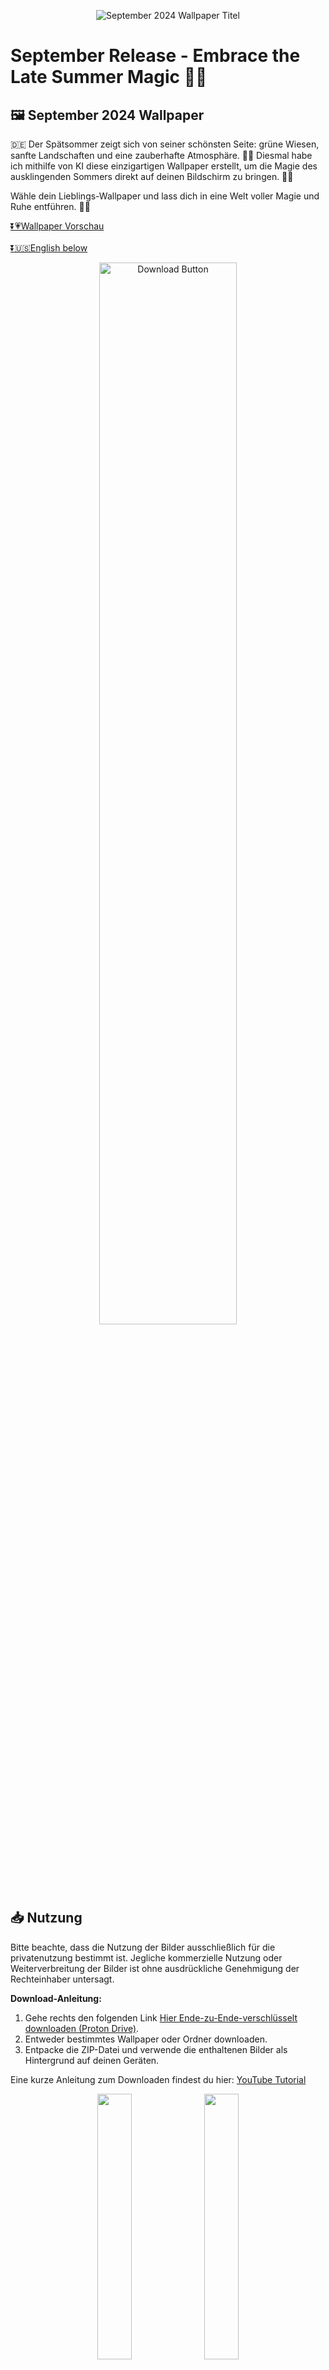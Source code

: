 <p align="center">
  <img src="Assets/09_2024_Wallpaper.jpg" alt="September 2024 Wallpaper Titel" width="">
</p>

# September Release - Embrace the Late Summer Magic 🌿✨

## 🖼️ September 2024 Wallpaper
🇩🇪
Der Spätsommer zeigt sich von seiner schönsten Seite: grüne Wiesen, sanfte Landschaften und eine zauberhafte Atmosphäre. 🌳🌅 
Diesmal habe ich mithilfe von KI diese einzigartigen Wallpaper erstellt, um die Magie des ausklingenden Sommers direkt auf deinen Bildschirm zu bringen. 🌟🤖

Wähle dein Lieblings-Wallpaper und lass dich in eine Welt voller Magie und Ruhe entführen. 🌿🌞


[⏬💗Wallpaper Vorschau](#wallpaper)<br><br>[⏬🇺🇸English below](#english) <br>

<p align="center">
  <a href="https://drive.proton.me/urls/0NE39078YR#gCR3Dlyj8xzM">
    <img src="Assets/Download_button_DE.png" width="66%" alt="Download Button" />
  </a>
</p>
<br>

## 📥 Nutzung
Bitte beachte, dass die Nutzung der Bilder ausschließlich für die privatenutzung bestimmt ist. Jegliche kommerzielle Nutzung oder Weiterverbreitung der Bilder ist ohne ausdrückliche Genehmigung der Rechteinhaber untersagt.

**Download-Anleitung:**
1. Gehe rechts den folgenden Link [Hier Ende-zu-Ende-verschlüsselt downloaden (Proton Drive)](https://drive.proton.me/urls/6TTT677NV0#k5EdKtQtYp5R).
2. Entweder bestimmtes Wallpaper oder Ordner downloaden.
3. Entpacke die ZIP-Datei und verwende die enthaltenen Bilder als Hintergrund auf deinen Geräten.

Eine kurze Anleitung zum Downloaden findest du hier: [YouTube Tutorial](https://www.youtube.com/@thisisnicollo) 

<p align="center">
  <img src="Assets/Bild-1.jpg" width="33%" />
  <img src="Assets/Bild-2.jpg" width="33%" /> 
  <img src="Assets/Bild-3.jpg" width="33%" />
</p>

## 📄 Hinweis
Logos und Marken in diesen Hintergrundbildern gehören ihren jeweiligen Eigentümern. Ich möchte klarstellen, dass ich keine Rechte oder Eigentumsansprüche an ihnen geltend mache. Die Bilder wurden mithilfe von KI erstellt und basieren auf meiner kreativen Vision. Diese Wallpaper sind perfekt geeignet, um deinen Desktop, dein Tablet oder dein Smartphone zu verschönern. 🙏 

Mir gehören lediglich der "Bär" und der Smiley, der auf einigen Wallpapern oder in den Vorschaubildern zu sehen ist. 🐻🙂
Ebenso gehört mir der Downloadbutton.

Die Nutzung der Wallpaper ist ausschließlich für private Zwecke bestimmt. Jegliche kommerzielle Nutzung oder Weiterverbreitung der Bilder ist ohne ausdrückliche Genehmigung der Rechteinhaber untersagt.

Kontaktiere mich bitte umgehend, wenn eine Kennzeichung erwünscht ist!
Ich möchte sicherstellen, dass alle Rechte Respektiert werden und darum die entsprechende Maßnahmen ergreifen oder auf wunsch das betreffende Bild entfernen.

Diese Sammlung wurde von [thisisnicollo](https://github.com/thisisnicollo) erstellt. <div id="english"></div> 

## 🖥️ Alle Wallpaper
Die folgenden Vorschaubilder sind für Desktop, Samrtphone und Tablet erhältlich. Die Kalender auf Deutsch sowie auf Englisch erhältlich. <br>
[⏬💗Wallpaper Vorschau](#wallpaper)


# 🖼️ September 2024 Wallpaper

🇺🇸
Late summer is at its best: green meadows, gentle landscapes and a magical atmosphere. 🌳🌅 
This time I've used AI to create these unique wallpapers to bring the magic of the end of summer directly to your screen. 🌟🤖

Choose your favorite wallpaper and let yourself be carried away into a world full of magic and tranquility. 🌿🌞

<br>
<p align="center">
  <a href="https://drive.proton.me/urls/0NE39078YR#gCR3Dlyj8xzM">
    <img src="Assets/Download_button_EN.png" width="66%" alt="Download Button" />
  </a>
</p>
<br>

## 📥 Usage
Please note that the use of the images is strictly for personal use only. Any commercial use or redistribution of the images is prohibited without the explicit permission of the copyright holders.

**Download instructions:**
1. go right to the following link [Download end-to-end encrypted here (Proton Drive)](https://drive.proton.me/urls/6TTT677NV0#k5EdKtQtYp5R).
2. download either specific wallpaper or folder.
3. unzip the ZIP file and use the contained images as wallpaper on your devices.

You can find a short download guide here: [YouTube Tutorial](https://www.youtube.com/@thisisnicollo) 

<p align="center">
  <img src="Assets/Bild-1.jpg" width="33%" />
  <img src="Assets/Bild-2.jpg" width="33%" /> 
  <img src="Assets/Bild-3.jpg" width="33%" />
</p>

## 📄 Disclaimer
Logos and trademarks in these wallpapers belong to their respective owners. I want to make it clear that I do not claim any rights or ownership over them. The images were created using AI and are based on my creative vision. These wallpapers are perfect to beautify your desktop, tablet or phone. 🙏 

I only own the “bear” and the smiley that can be seen on some wallpapers or in the thumbnails. 🐻🙂
I also own the download button.

The use of the wallpapers is strictly for private purposes only. Any commercial use or redistribution of the images is prohibited without the explicit permission of the copyright holders.

Please contact me promptly if attribution is desired!
I want to ensure that all rights are respected and will take appropriate action or remove the relevant image upon request.

This collection were created by [thisisnicollo](https://github.com/thisisnicollo).
<div id="wallpaper"></div> 

## 🖥️ All Wallpapers
The Wallpapers are available for desktop, phone and tablet. The calendars are available in German and English.

### 🖥️ Desktop

#### 🇩🇪 Deutsch
<p align="center">
  <img src="Deutsch/Desktop/01_Desktop_DE.jpg" width="46%" />
  <img src="Deutsch/Desktop/02_Desktop_DE.jpg" width="46%" />
  <img src="Deutsch/Desktop/03_Desktop_DE.jpg" width="46%" />
  <img src="Deutsch/Desktop/04_Desktop_DE.jpg" width="46%" />
  <img src="Deutsch/Desktop/05_Desktop_DE.jpg" width="46%" />
  <img src="Deutsch/Desktop/06_Desktop_DE.jpg" width="46%" />
  <img src="Deutsch/Desktop/07_Desktop_DE.jpg" width="46%" />
  <img src="Deutsch/Desktop/08_Desktop_DE.jpg" width="46%" />
  <img src="Deutsch/Desktop/09_Desktop_DE.jpg" width="46%" />
  <img src="Deutsch/Desktop/10_Desktop_DE.jpg" width="46%" />
  <img src="Deutsch/Desktop/11_Desktop_DE.jpg" width="46%" />
  <img src="Deutsch/Desktop/12_Desktop_DE.jpg" width="46%" />
  <img src="Deutsch/Desktop/13_Desktop_DE.jpg" width="46%" />
  <img src="Deutsch/Desktop/14_Desktop_DE.jpg" width="46%" />
  <img src="Deutsch/Desktop/14_Desktop_DE.jpg" width="46%" />
  <img src="Deutsch/Desktop/15_Desktop_DE.jpg" width="46%" />
  <img src="Deutsch/Desktop/16_Desktop_DE.jpg" width="46%" />
  <img src="Deutsch/Desktop/17_Desktop_DE.jpg" width="46%" />
  <img src="Deutsch/Desktop/18_Desktop_DE.jpg" width="46%" />
  <img src="Deutsch/Desktop/19_Desktop_DE.jpg" width="46%" />
  <img src="Deutsch/Desktop/20_Desktop_DE.jpg" width="46%" />
  <img src="Deutsch/Desktop/21_Desktop_DE.jpg" width="46%" />
  <img src="Deutsch/Desktop/22_Desktop_DE.jpg" width="46%" />
  <img src="Deutsch/Desktop/23_Desktop_DE.jpg" width="46%" />
  <img src="Deutsch/Desktop/24_Desktop_DE.jpg" width="46%" />
</p>

#### 🇺🇸 English
<p align="English">
  <img src="English/Desktop/01_Desktop_EN.jpg" width="46%" />
  <img src="English/Desktop/02_Desktop_EN.jpg" width="46%" />
  <img src="English/Desktop/03_Desktop_EN.jpg" width="46%" />
  <img src="English/Desktop/04_Desktop_EN.jpg" width="46%" />
  <img src="English/Desktop/05_Desktop_EN.jpg" width="46%" />
  <img src="English/Desktop/06_Desktop_EN.jpg" width="46%" />
  <img src="English/Desktop/07_Desktop_EN.jpg" width="46%" />
  <img src="English/Desktop/08_Desktop_EN.jpg" width="46%" />
  <img src="English/Desktop/09_Desktop_EN.jpg" width="46%" />
  <img src="English/Desktop/10_Desktop_EN.jpg" width="46%" />
  <img src="English/Desktop/11_Desktop_EN.jpg" width="46%" />
  <img src="English/Desktop/12_Desktop_EN.jpg" width="46%" />
  <img src="English/Desktop/13_Desktop_EN.jpg" width="46%" />
  <img src="English/Desktop/14_Desktop_EN.jpg" width="46%" />
  <img src="English/Desktop/14_Desktop_EN.jpg" width="46%" />
  <img src="English/Desktop/15_Desktop_EN.jpg" width="46%" />
  <img src="English/Desktop/16_Desktop_EN.jpg" width="46%" />
  <img src="English/Desktop/17_Desktop_EN.jpg" width="46%" />
  <img src="English/Desktop/18_Desktop_EN.jpg" width="46%" />
  <img src="English/Desktop/19_Desktop_EN.jpg" width="46%" />
  <img src="English/Desktop/20_Desktop_EN.jpg" width="46%" />
  <img src="English/Desktop/21_Desktop_EN.jpg" width="46%" />
  <img src="English/Desktop/22_Desktop_EN.jpg" width="46%" />
  <img src="English/Desktop/23_Desktop_EN.jpg" width="46%" />
  <img src="English/Desktop/24_Desktop_EN.jpg" width="46%" />
</p>

### 📱 Phone

#### 🇩🇪 Deutsch
<p align="center">
  <img src="Deutsch/Phone/01_Phone_DE.jpg" width="46%" />
  <img src="Deutsch/Phone/02_Phone_DE.jpg" width="46%" />
  <img src="Deutsch/Phone/03_Phone_DE.jpg" width="46%" />
  <img src="Deutsch/Phone/04_Phone_DE.jpg" width="46%" />
  <img src="Deutsch/Phone/05_Phone_DE.jpg" width="46%" />
  <img src="Deutsch/Phone/06_Phone_DE.jpg" width="46%" />
  <img src="Deutsch/Phone/07_Phone_DE.jpg" width="46%" />
  <img src="Deutsch/Phone/08_Phone_DE.jpg" width="46%" />
  <img src="Deutsch/Phone/09_Phone_DE.jpg" width="46%" />
  <img src="Deutsch/Phone/10_Phone_DE.jpg" width="46%" />
  <img src="Deutsch/Phone/11_Phone_DE.jpg" width="46%" />
  <img src="Deutsch/Phone/12_Phone_DE.jpg" width="46%" />
  <img src="Deutsch/Phone/13_Phone_DE.jpg" width="46%" />
  <img src="Deutsch/Phone/14_Phone_DE.jpg" width="46%" />
  <img src="Deutsch/Phone/15_Phone_DE.jpg" width="46%" />
  <img src="Deutsch/Phone/16_Phone_DE.jpg" width="46%" />
  <img src="Deutsch/Phone/17_Phone_DE.jpg" width="46%" />
  <img src="Deutsch/Phone/18_Phone_DE.jpg" width="46%" />
  <img src="Deutsch/Phone/19_Phone_DE.jpg" width="46%" />
  <img src="Deutsch/Phone/20_Phone_DE.jpg" width="46%" />
  <img src="Deutsch/Phone/21_Phone_DE.jpg" width="46%" />
  <img src="Deutsch/Phone/22_Phone_DE.jpg" width="46%" />
  <img src="Deutsch/Phone/23_Phone_DE.jpg" width="46%" />
  <img src="Deutsch/Phone/24_Phone_DE.jpg" width="46%" />
</p>

#### 🇺🇸 English
<p align="center">
  <img src="English/Phone/01_Phone_EN.jpg" width="46%" />
  <img src="English/Phone/02_Phone_EN.jpg" width="46%" />
  <img src="English/Phone/03_Phone_EN.jpg" width="46%" />
  <img src="English/Phone/04_Phone_EN.jpg" width="46%" />
  <img src="English/Phone/05_Phone_EN.jpg" width="46%" />
  <img src="English/Phone/06_Phone_EN.jpg" width="46%" />
  <img src="English/Phone/07_Phone_EN.jpg" width="46%" />
  <img src="English/Phone/08_Phone_EN.jpg" width="46%" />
  <img src="English/Phone/09_Phone_EN.jpg" width="46%" />
  <img src="English/Phone/10_Phone_EN.jpg" width="46%" />
  <img src="English/Phone/11_Phone_EN.jpg" width="46%" />
  <img src="English/Phone/12_Phone_EN.jpg" width="46%" />
  <img src="English/Phone/13_Phone_EN.jpg" width="46%" />
  <img src="English/Phone/14_Phone_EN.jpg" width="46%" />
  <img src="English/Phone/15_Phone_EN.jpg" width="46%" />
  <img src="English/Phone/16_Phone_EN.jpg" width="46%" />
  <img src="English/Phone/17_Phone_EN.jpg" width="46%" />
  <img src="English/Phone/18_Phone_EN.jpg" width="46%" />
  <img src="English/Phone/19_Phone_EN.jpg" width="46%" />
  <img src="English/Phone/20_Phone_EN.jpg" width="46%" />
  <img src="English/Phone/21_Phone_EN.jpg" width="46%" />
  <img src="English/Phone/22_Phone_EN.jpg" width="46%" />
  <img src="English/Phone/23_Phone_EN.jpg" width="46%" />
  <img src="English/Phone/24_Phone_EN.jpg" width="46%" />
</p>

### 📱 Tablet

#### 🇩🇪 Deutsch
<p align="center">
  <img src="Deutsch/Tablet/01_Tablet_DE.jpg" width="46%" />
  <img src="Deutsch/Tablet/02_Tablet_DE.jpg" width="46%" />
  <img src="Deutsch/Tablet/03_Tablet_DE.jpg" width="46%" />
  <img src="Deutsch/Tablet/04_Tablet_DE.jpg" width="46%" />
  <img src="Deutsch/Tablet/05_Tablet_DE.jpg" width="46%" />
  <img src="Deutsch/Tablet/06_Tablet_DE.jpg" width="46%" />
  <img src="Deutsch/Tablet/07_Tablet_DE.jpg" width="46%" />
  <img src="Deutsch/Tablet/08_Tablet_DE.jpg" width="46%" />
  <img src="Deutsch/Tablet/09_Tablet_DE.jpg" width="46%" />
  <img src="Deutsch/Tablet/10_Tablet_DE.jpg" width="46%" />
  <img src="Deutsch/Tablet/11_Tablet_DE.jpg" width="46%" />
  <img src="Deutsch/Tablet/12_Tablet_DE.jpg" width="46%" />
  <img src="Deutsch/Tablet/13_Tablet_DE.jpg" width="46%" />
  <img src="Deutsch/Tablet/14_Tablet_DE.jpg" width="46%" />
  <img src="Deutsch/Tablet/15_Tablet_DE.jpg" width="46%" />
  <img src="Deutsch/Tablet/16_Tablet_DE.jpg" width="46%" />
  <img src="Deutsch/Tablet/17_Tablet_DE.jpg" width="46%" />
  <img src="Deutsch/Tablet/18_Tablet_DE.jpg" width="46%" />
  <img src="Deutsch/Tablet/19_Tablet_DE.jpg" width="46%" />
  <img src="Deutsch/Tablet/20_Tablet_DE.jpg" width="46%" />
  <img src="Deutsch/Tablet/21_Tablet_DE.jpg" width="46%" />
  <img src="Deutsch/Tablet/22_Tablet_DE.jpg" width="46%" />
  <img src="Deutsch/Tablet/23_Tablet_DE.jpg" width="46%" />
  <img src="Deutsch/Tablet/24_Tablet_DE.jpg" width="46%" />
</p>

#### 🇺🇸 English
<p align="center">
  <img src="English/Tablet/01_Tablet_EN.jpg" width="46%" />
  <img src="English/Tablet/02_Tablet_EN.jpg" width="46%" />
  <img src="English/Tablet/03_Tablet_EN.jpg" width="46%" />
  <img src="English/Tablet/04_Tablet_EN.jpg" width="46%" />
  <img src="English/Tablet/05_Tablet_EN.jpg" width="46%" />
  <img src="English/Tablet/06_Tablet_EN.jpg" width="46%" />
  <img src="English/Tablet/07_Tablet_EN.jpg" width="46%" />
  <img src="English/Tablet/08_Tablet_EN.jpg" width="46%" />
  <img src="English/Tablet/09_Tablet_EN.jpg" width="46%" />
  <img src="English/Tablet/10_Tablet_EN.jpg" width="46%" />
  <img src="English/Tablet/11_Tablet_EN.jpg" width="46%" />
  <img src="English/Tablet/12_Tablet_EN.jpg" width="46%" />
  <img src="English/Tablet/13_Tablet_EN.jpg" width="46%" />
  <img src="English/Tablet/14_Tablet_EN.jpg" width="46%" />
  <img src="English/Tablet/15_Tablet_EN.jpg" width="46%" />
  <img src="English/Tablet/16_Tablet_EN.jpg" width="46%" />
  <img src="English/Tablet/17_Tablet_EN.jpg" width="46%" />
  <img src="English/Tablet/18_Tablet_EN.jpg" width="46%" />
  <img src="English/Tablet/19_Tablet_EN.jpg" width="46%" />
  <img src="English/Tablet/20_Tablet_EN.jpg" width="46%" />
  <img src="English/Tablet/21_Tablet_EN.jpg" width="46%" />
  <img src="English/Tablet/22_Tablet_EN.jpg" width="46%" />
  <img src="English/Tablet/23_Tablet_EN.jpg" width="46%" />
  <img src="English/Tablet/24_Tablet_EN.jpg" width="46%" />
</p>
